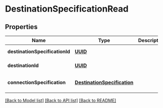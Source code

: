 # DestinationSpecificationRead
## Properties

Name | Type | Description | Notes
------------ | ------------- | ------------- | -------------
**destinationSpecificationId** | [**UUID**](UUID.md) |  | [default to null]
**destinationId** | [**UUID**](UUID.md) |  | [default to null]
**connectionSpecification** | [**DestinationSpecification**](DestinationSpecification.md) |  | [optional] [default to null]

[[Back to Model list]](../README.md#documentation-for-models) [[Back to API list]](../README.md#documentation-for-api-endpoints) [[Back to README]](../README.md)

